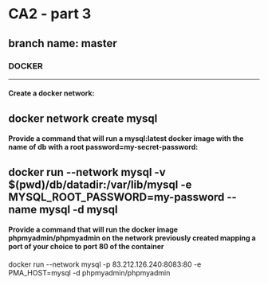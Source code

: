 # CA2 - part 3
## branch name: master

### DOCKER
***
#### Create a **docker network**:
docker network create mysql
---
#### Provide a command that will run a mysql:latest docker image with the name of db with a root password=my-secret-password:
docker run --network mysql -v $(pwd)/db/datadir:/var/lib/mysql -e MYSQL_ROOT_PASSWORD=my-password --name mysql -d mysql
---
#### Provide a command that will run the docker image phpmyadmin/phpmyadmin on the network previously created mapping a port of your choice to port 80 of the container
docker run --network mysql -p 83.212.126.240:8083:80 -e PMA_HOST=mysql -d phpmyadmin/phpmyadmin

